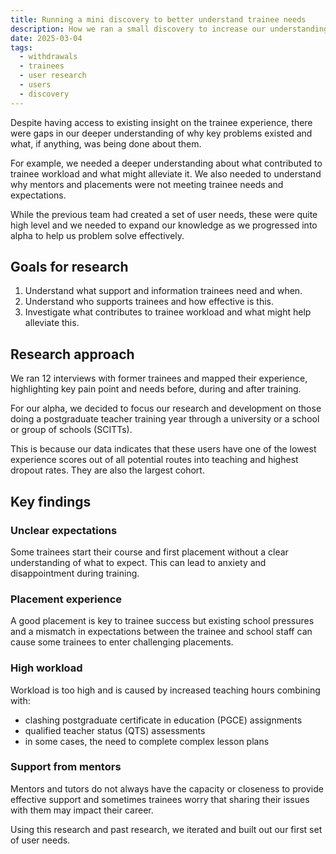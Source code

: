 ```yaml
---
title: Running a mini discovery to better understand trainee needs
description: How we ran a small discovery to increase our understanding of trainee teacher needs.
date: 2025-03-04
tags:
  - withdrawals
  - trainees
  - user research
  - users
  - discovery
---
```


Despite having access to existing insight on the trainee experience, there were gaps in our deeper understanding of why key problems existed and what, if anything, was being done about them.

For example, we needed a deeper understanding about what contributed to trainee workload and what might alleviate it. We also needed to understand why mentors and placements were not meeting trainee needs and expectations.

While the previous team had created a set of user needs, these were quite high level and we needed to expand our knowledge as we progressed into alpha to help us problem solve effectively.

## Goals for research

1. Understand what support and information trainees need and when.
2. Understand who supports trainees and how effective is this.
3. Investigate what contributes to trainee workload and what might help alleviate this.

## Research approach

We ran 12 interviews with former trainees and mapped their experience, highlighting key pain point and needs before, during and after training.

For our alpha, we decided to focus our research and development on those doing a postgraduate teacher training year through a university or a school or group of schools (SCITTs).

This is because our data indicates that these users have one of the lowest experience scores out of all potential routes into teaching and highest dropout rates. They are also the largest cohort.

## Key findings

### Unclear expectations

Some trainees start their course and first placement without a clear understanding of what to expect. This can lead to anxiety and disappointment during training.

### Placement experience

A good placement is key to trainee success but existing school pressures and a mismatch in expectations between the trainee and school staff can cause some trainees to enter challenging placements.

### High workload

Workload is too high and is caused by increased teaching hours combining with:

- clashing postgraduate certificate in education (PGCE) assignments
- qualified teacher status (QTS) assessments
- in some cases, the need to complete complex lesson plans

### Support from mentors

Mentors and tutors do not always have the capacity or closeness to provide effective support and sometimes trainees worry that sharing their issues with them may impact their career.

Using this research and past research, we iterated and built out our first set of user needs.
